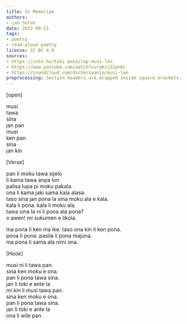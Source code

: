 ```yaml
---
title: In Memoriam
authors:
- jan Sotan
date: 2022-09-11
tags:
- poetry
- read-aloud poetry
license: CC BY 4.0
sources:
- https://zotn.hu/toki-pona/rap-musi-lon
- https://www.youtube.com/watch?v=rqkcj3IpnKc
- https://soundcloud.com/dschorsaanjo/musi-lon
preprocessing: Section headers are wrapped inside square brackets.
---
```


[open]

musi  \
tawa  \
sina  \
jan pan  \
musi  \
ken pan  \
sina  \
jan kin

[Verse]

pan li moku tawa sijelo  \
li kama tawa anpa lon  \
palisa lupa pi moku pakala.  \
ona li kama jaki sama kala alasa.  \
taso sina jan pona la sina moku ala e kala.  \
kala li pona. kala li moku ala.  \
tawa sina la ni li pona ala pona?  \
o awen! mi sukumen e likola.

ma pona li ken ma ike. taso ona kin li ken pona.  \
pona li pona. pasila li pona majuna.  \
ma pona li sama ala nimi ona.

[Hook]

musi ni li tawa pan.  \
sina ken moku e ona.  \
pan li pona tawa sina.  \
jan li toki e ante la  \
mi kin li musi tawa pan.  \
sina ken moku e ona.  \
pan li pona tawa sina.  \
jan li toki e ante la  \
ona li wile pan.